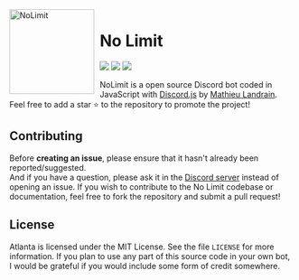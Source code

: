 <img width="150" height="150" align="left" style="float: left; margin: 0 10px 0 0;" alt="NoLimit" src="https://i.goopics.net/7Ko7N.jpg">

# No Limit

[![](https://img.shields.io/discord/716914717377167370.svg?logo=discord&colorB=7289DA)](https://discord.gg/WtpXSCq)
[![](https://img.shields.io/badge/discord.js-v12.0.0--dev-blue.svg?logo=npm)](https://github.com/discordjs)
[![](https://img.shields.io/badge/patreon-donate-orange.svg)](https://www.patreon.com/mathieulandrain)

NoLimit is a open source Discord bot coded in JavaScript with [Discord.js](https://discord.js.org) by [Mathieu Landrain](https://github.com/mathieulandrain).  
Feel free to add a star ⭐ to the repository to promote the project!

## Contributing

Before **creating an issue**, please ensure that it hasn't already been reported/suggested.  
And if you have a question, please ask it in the [Discord server](https://discord.gg/WtpXSCq) instead of opening an issue.
If you wish to contribute to the No Limit codebase or documentation, feel free to fork the repository and submit a pull request!

## License

Atlanta is licensed under the MIT License. See the file `LICENSE` for more information. If you plan to use any part of this source code in your own bot, I would be grateful if you would include some form of credit somewhere.

#
